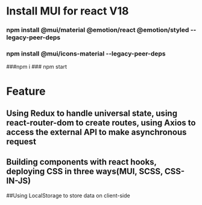
# Install MUI for react V18

### npm install @mui/material @emotion/react @emotion/styled --legacy-peer-deps
### npm install @mui/icons-material --legacy-peer-deps

###npm i ### npm start

# Feature
## Using Redux to handle universal state, using react-router-dom to create routes, using Axios to access the external API to make asynchronous request
## Building components with react hooks, deploying CSS in three ways(MUI, SCSS, CSS-IN-JS)
##Using LocalStorage to store data on client-side
